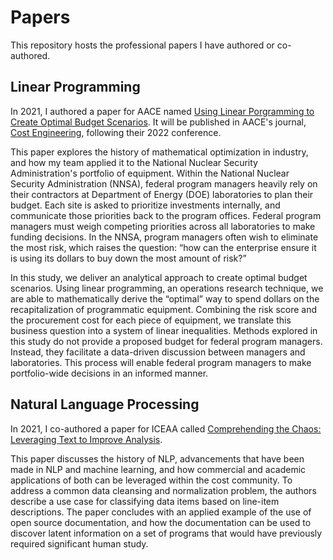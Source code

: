# Papers
This repository hosts the professional papers I have authored or co-authored.


## Linear Programming
In 2021, I authored a paper for AACE named [Using Linear Porgramming to Create Optimal Budget Scenarios](https://github.com/CadenceDoyle/Papers/blob/main/Using%20Linear%20Programming%20to%20Create%20Optimal%20Budget%20Scenarios%20Final.docx). It will be published in AACE's journal, [Cost Engineering](https://web.aacei.org/resources/other-resources/magazines#:~:text=The%20Cost%20Engineering%20journal%2C%20a,Subscriptions%20are%20not%20available.), following their 2022 conference.

This paper explores the history of mathematical optimization in industry, and how my team applied it to the National Nuclear Security Administration's portfolio of equipment. Within the National Nuclear Security Administration (NNSA), federal program managers heavily rely on their contractors at Department of Energy (DOE) laboratories to plan their budget. Each site is asked to prioritize investments internally, and communicate those priorities back to the program offices. Federal program managers must weigh competing priorities across all laboratories to make funding decisions. In the NNSA, program managers often wish to eliminate the most risk, which raises the question: “how can the enterprise ensure it is using its dollars to buy down the most amount of risk?” 

In this study, we deliver an analytical approach to create optimal budget scenarios. Using linear programming, an operations research technique, we are able to mathematically derive the “optimal” way to spend dollars on the recapitalization of programmatic equipment. Combining the risk score and the procurement cost for each piece of equipment, we translate this business question into a system of linear inequalities. Methods explored in this study do not provide a proposed budget for federal program managers. Instead, they facilitate a data-driven discussion between managers and laboratories. This process will enable federal program managers to make portfolio-wide decisions in an informed manner. 

## Natural Language Processing
In 2021, I co-authored a paper for ICEAA called [Comprehending the Chaos: Leveraging Text to Improve Analysis](https://github.com/CadenceDoyle/Papers/blob/main/ICEAA_Comprehending%20the%20Chaos_Combined_23Feb2021_Final.pdf).

This paper discusses the history of NLP, advancements that have been made in NLP and machine learning, and how commercial and academic applications of both can be leveraged within the cost community. To address a common data cleansing and normalization problem, the authors describe a use case for classifying data items based on line-item descriptions. The paper concludes with an applied example of the use of open source documentation, and how the documentation can be used to discover latent information on a set of programs that would have previously required significant human study.
